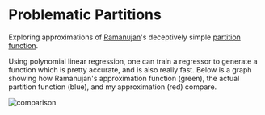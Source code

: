 # Problematic Partitions
Exploring approximations of [Ramanujan](https://en.wikipedia.org/wiki/Srinivasa_Ramanujan)'s deceptively simple [partition function](http://mathworld.wolfram.com/PartitionFunctionP.html).

Using polynomial linear regression, one can train a regressor to generate a function which is pretty accurate, and is also really fast. Below is a graph showing how Ramanujan's approximation function (green), the actual partition function (blue), and my approximation (red) compare.

![comparison](http://puu.sh/oCMQQ/b088085215.png)
